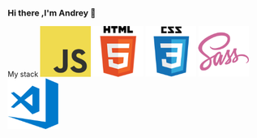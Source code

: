 ### Hi there ,I'm Andrey 👋

My stack
<img src="./img/javascript.png" width="100" height="100">
<img src="./img/html.png" width="100" height="100">
<img src="./img/css.png" width="100" height="100">
<img src="./img/sass.png" width="100" height="100">
<img src="./img/visual-studio-code.png" width="100" height="100">


